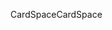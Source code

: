 <span data-ttu-id="cd104-101">CardSpace</span><span class="sxs-lookup"><span data-stu-id="cd104-101">CardSpace</span></span>